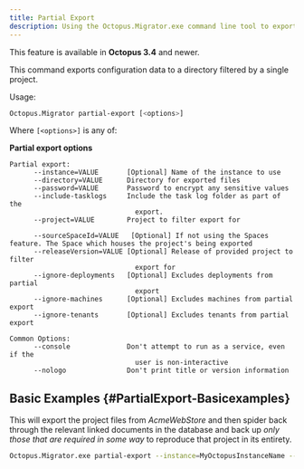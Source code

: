 ```yaml
---
title: Partial Export
description: Using the Octopus.Migrator.exe command line tool to export data to a directory filtered by a single project.
---
```


This feature is available in **Octopus 3.4** and newer.

This command exports configuration data to a directory filtered by a single project.

Usage:

```bash
Octopus.Migrator partial-export [<options>]
```

Where `[<options>]` is any of:

**Partial export options**

```text
Partial export:
      --instance=VALUE       [Optional] Name of the instance to use
      --directory=VALUE      Directory for exported files
      --password=VALUE       Password to encrypt any sensitive values
      --include-tasklogs     Include the task log folder as part of the
                               export.
      --project=VALUE        Project to filter export for

      --sourceSpaceId=VALUE   [Optional] If not using the Spaces feature. The Space which houses the project's being exported
      --releaseVersion=VALUE [Optional] Release of provided project to filter
                               export for
      --ignore-deployments   [Optional] Excludes deployments from partial
                               export
      --ignore-machines      [Optional] Excludes machines from partial export
      --ignore-tenants       [Optional] Excludes tenants from partial export

Common Options:
      --console              Don't attempt to run as a service, even if the
                               user is non-interactive
      --nologo               Don't print title or version information
```

## Basic Examples {#PartialExport-Basicexamples}

This will export the project files from *AcmeWebStore* and then spider back through the relevant linked documents in the database and back up *only those that are required in some way* to reproduce that project in its entirety.

```bash
Octopus.Migrator.exe partial-export --instance=MyOctopusInstanceName --project=AcmeWebStore --password=5uper5ecret --directory=C:\Temp\AcmeWebStore
```
